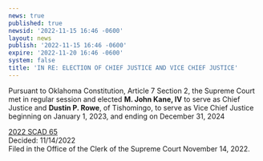```yaml
---
news: true
published: true
newsid: '2022-11-15 16:46 -0600'
layout: news
publish: '2022-11-15 16:46 -0600'
expire: '2022-11-20 16:46 -0600'
system: false
title: 'IN RE: ELECTION OF CHIEF JUSTICE AND VICE CHIEF JUSTICE'
---
```

Pursuant to Oklahoma Constitution, Article 7 Section 2, the Supreme 
Court met in regular session and elected **M. John Kane, IV** to serve as Chief 
Justice and **Dustin P. Rowe**, of Tishomingo, to serve as Vice Chief Justice beginning on 
January 1, 2023, and ending on December 31, 2024  

[2022 SCAD 65](http://www.oscn.net/Images/news/SCAD-2022-65.pdf)  
Decided: 11/14/2022  
Filed in the Office of the Clerk of the Supreme Court November 14, 2022.
